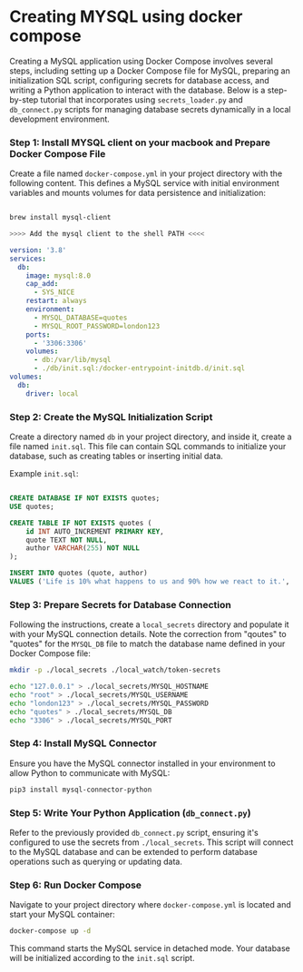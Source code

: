 # Creating MYSQL using docker compose

Creating a MySQL application using Docker Compose involves several steps, including setting up a Docker Compose file for MySQL, preparing an initialization SQL script, configuring secrets for database access, and writing a Python application to interact with the database. Below is a step-by-step tutorial that incorporates using `secrets_loader.py` and `db_connect.py` scripts for managing database secrets dynamically in a local development environment.

### Step 1: Install MYSQL client on your macbook and Prepare Docker Compose File

Create a file named `docker-compose.yml` in your project directory with the following content. This defines a MySQL service with initial environment variables and mounts volumes for data persistence and initialization:

```bash

brew install mysql-client

>>>> Add the mysql client to the shell PATH <<<<

```

```yaml
version: '3.8'
services:
  db:
    image: mysql:8.0
    cap_add:
      - SYS_NICE
    restart: always
    environment:
      - MYSQL_DATABASE=quotes
      - MYSQL_ROOT_PASSWORD=london123
    ports:
      - '3306:3306'
    volumes:
      - db:/var/lib/mysql
      - ./db/init.sql:/docker-entrypoint-initdb.d/init.sql
volumes:
  db:
    driver: local
```

### Step 2: Create the MySQL Initialization Script

Create a directory named `db` in your project directory, and inside it, create a file named `init.sql`. This file can contain SQL commands to initialize your database, such as creating tables or inserting initial data.

Example `init.sql`:

```sql

CREATE DATABASE IF NOT EXISTS quotes;
USE quotes;

CREATE TABLE IF NOT EXISTS quotes (
    id INT AUTO_INCREMENT PRIMARY KEY,
    quote TEXT NOT NULL,
    author VARCHAR(255) NOT NULL
);

INSERT INTO quotes (quote, author)
VALUES ('Life is 10% what happens to us and 90% how we react to it.', 'Charles R. Swindoll');

```

### Step 3: Prepare Secrets for Database Connection

Following the instructions, create a `local_secrets` directory and populate it with your MySQL connection details. Note the correction from "qoutes" to "quotes" for the `MYSQL_DB` file to match the database name defined in your Docker Compose file:

```bash
mkdir -p ./local_secrets ./local_watch/token-secrets

echo "127.0.0.1" > ./local_secrets/MYSQL_HOSTNAME
echo "root" > ./local_secrets/MYSQL_USERNAME
echo "london123" > ./local_secrets/MYSQL_PASSWORD
echo "quotes" > ./local_secrets/MYSQL_DB
echo "3306" > ./local_secrets/MYSQL_PORT

```

### Step 4: Install MySQL Connector

Ensure you have the MySQL connector installed in your environment to allow Python to communicate with MySQL:

```bash
pip3 install mysql-connector-python
```

### Step 5: Write Your Python Application (`db_connect.py`)

Refer to the previously provided `db_connect.py` script, ensuring it's configured to use the secrets from `./local_secrets`. This script will connect to the MySQL database and can be extended to perform database operations such as querying or updating data.

### Step 6: Run Docker Compose

Navigate to your project directory where `docker-compose.yml` is located and start your MySQL container:

```bash
docker-compose up -d
```

This command starts the MySQL service in detached mode. Your database will be initialized according to the `init.sql` script.


